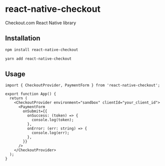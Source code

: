 # react-native-checkout

Checkout.com React Native library

## Installation

```sh
npm install react-native-checkout

yarn add react-native-checkout
```

## Usage

```tsx
import { CheckoutProvider, PaymentForm } from 'react-native-checkout';

export function App() {
  return (
    <CheckoutProvider environment="sandbox" clientId="your_client_id">
      <PaymentForm
        onSubmit={{
          onSuccess: (token) => {
            console.log(token);
          },
          onError: (err: string) => {
            console.log(err);
          },
        }}
      />
    </CheckoutProvider>
  );
}
```
